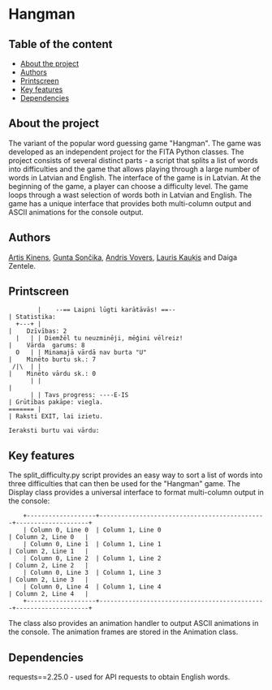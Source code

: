 # Hangman
## Table of the content
- [About the project](https://github.com/artishox/hangman/new/master?readme=1#about-the-project)
- [Authors](https://github.com/artishox/hangman/new/master?readme=1#authors)
- [Printscreen](https://github.com/artishox/hangman#printscreen)
- [Key features](https://github.com/artishox/hangman/new/master?readme=1#key-features)
- [Dependencies](https://github.com/artishox/hangman/new/master?readme=1#dependencies)


## About the project
The variant of the popular word guessing game "Hangman". The game was developed as an independent project for the FITA Python classes. The project consists of several distinct parts - a script that splits a list of words into difficulties and the game that allows playing through a large number of words in Latvian and English. The interface of the game is in Latvian. At the beginning of the game, a player can choose a difficulty level. The game loops through a wast selection of words both in Latvian and English. The game has a unique interface that provides both multi-column output and ASCII animations for the console output.

## Authors
[Artis Kinens](https://github.com/artishox), [Gunta Sončika](https://github.com/Warkrool), [Andris Vovers](https://github.com/vovers711), [Lauris Kauķis](https://github.com/MrElkei) and Daiga Zentele.

## Printscreen
```
        |    --== Laipni lūgti karātāvās! ==--                                          | Statistika:
  +---+ |                                                                               |    Dzīvības: 2
  |   | | Diemžēl tu neuzminēji, mēģini vēlreiz!                                        |    Vārda  garums: 8
  O   | | Minamajā vārdā nav burta "U"                                                  |    Minēto burtu sk.: 7
 /|\  | |                                                                               |    Minēto vārdu sk.: 0
      | |                                                                               |
      | | Tavs progress: ----E-IS                                                       | Grūtības pakāpe: viegla.
======= |                                                                               | Raksti EXIT, lai izietu.

Ieraksti burtu vai vārdu:
```

## Key features
The split_difficulty.py script provides an easy way to sort a list of words into three difficulties that can then be used for the "Hangman" game.
The Display class provides a universal interface to format multi-column output in the console:
```
    +-------------------+----------------------------------------------+--------------------+
    | Column 0, Line 0  | Column 1, Line 0                             | Column 2, Line 0   |
    | Column 0, Line 1  | Column 1, Line 1                             | Column 2, Line 1   |
    | Column 0, Line 2  | Column 1, Line 2                             | Column 2, Line 2   |
    | Column 0, Line 3  | Column 1, Line 3                             | Column 2, Line 3   |
    | Column 0, Line 4  | Column 1, Line 4                             | Column 2, Line 4   |
    +-------------------+----------------------------------------------+--------------------+
```
The class also provides an animation handler to output ASCII animations in the console. The animation frames are stored in the Animation class.

## Dependencies
requests==2.25.0 - used for API requests to obtain English words.

